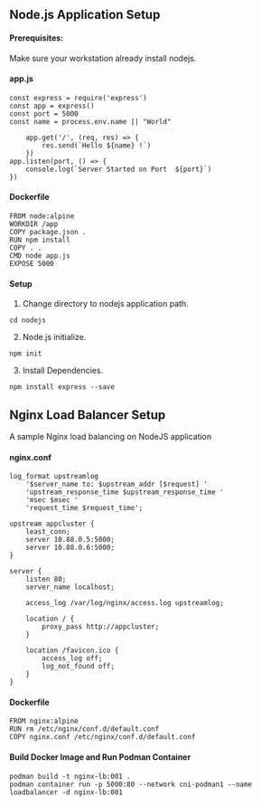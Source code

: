 ## Node.js Application Setup

#### Prerequisites:
Make sure your workstation already install nodejs.


#### app.js
```
const express = require('express')
const app = express()
const port = 5000
const name = process.env.name || "World"

    app.get('/', (req, res) => {
        res.send(`Hello ${name} !`)
    })
app.listen(port, () => {
    console.log(`Server Started on Port  ${port}`)
})
```

#### Dockerfile
```
FROM node:alpine
WORKDIR /app
COPY package.json .
RUN npm install
COPY . .
CMD node app.js
EXPOSE 5000
```


#### Setup

1. Change directory to nodejs application path.
```
cd nodejs
```
2. Node.js initialize.
```
npm init
```
3. Install Dependencies.
```
npm install express --save
```


## Nginx Load Balancer Setup
A sample Nginx load balancing on NodeJS application

#### nginx.conf
```nginx
log_format upstreamlog 
    '$server_name to: $upstream_addr [$request] '
    'upstream_response_time $upstream_response_time '
    'msec $msec '
    'request_time $request_time';

upstream appcluster {
    least_conn;
    server 10.88.0.5:5000;
    server 10.88.0.6:5000;
}

server {
    listen 80;
    server_name localhost;

    access_log /var/log/nginx/access.log upstreamlog;

    location / {
        proxy_pass http://appcluster;
    }

    location /favicon.ico {
        access_log off; 
        log_not_found off;
    }
}
```

#### Dockerfile
```
FROM nginx:alpine
RUN rm /etc/nginx/conf.d/default.conf
COPY nginx.conf /etc/nginx/conf.d/default.conf
```

#### Build Docker Image and Run Podman Container
```
podman build -t nginx-lb:001 .
podman container run -p 5000:80 --network cni-podman1 --name loadbalancer -d nginx-lb:001
```

